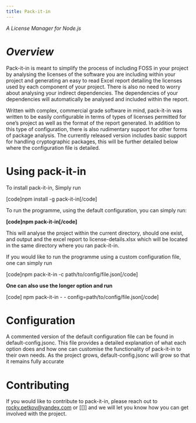 ```yaml
---
title: Pack-it-in
---
```


*A License Manager for Node.js*

*Overview*
==========

Pack-it-in is meant to simplify the process of including FOSS in your project by
analysing the licenses of the software you are including within your project and
generating an easy to read Excel report detailing the licenses used by each
component of your project. There is also no need to worry about analysing your
indirect dependencies. The dependencies of your dependencies will automatically
be analysed and included within the report.

Written with complex, commercial grade software in mind, pack-it-in was written
to be easily configurable in terms of types of licenses permitted for one’s
project as well as the format of the report generated. In addition to this type
of configuration, there is also rudimentary support for other forms of package
analysis. The currently released version includes basic support for handling
cryptographic packages, this will be further detailed below where the
configuration file is detailed.

Using pack-it-in
================

To install pack-it-in, Simply run

[code]npm install -g pack-it-in[/code]

To run the programme, using the default configuration, you can simply run:

**[code]npm pack-it-in[/code]**

This will analyse the project within the current directory, should one exist,
and output and the excel report to license-details.xlsx which will be located in
the same directory where you ran pack-it-in.

If you would like to run the programme using a custom configuration file, one
can simply run

[code]npm pack-it-in -c path/to/config/file.json[/code]

**One can also use the longer option and run**

[code] npm pack-it-in - - config=path/to/config/file.json[/code]

**Configuration**
=================

A commented version of the default configuration file can be found in
default-config.jsonc. This file provides a detailed explanation of what each
option does and how one can customise the functionality of pack-it-in to their
own needs. As the project grows, default-config.jsonc will grow so that it
remains fully accurate

**Contributing**
================

If you would like to contribute to pack-it-in, please reach out to
<rocky.petkov@yandex.com> or [[]] and we will let you know how you can get
involved with the project.
